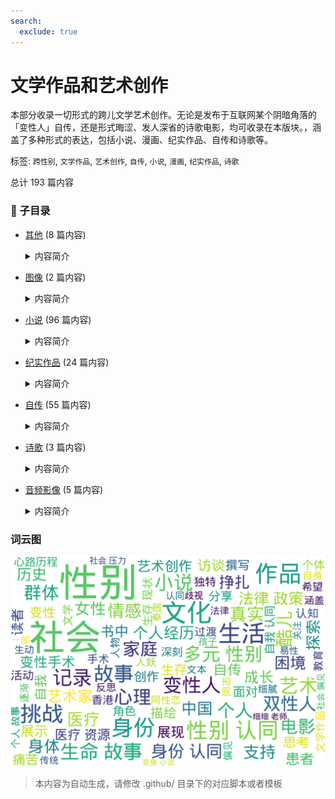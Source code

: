```yaml
---
search:
  exclude: true
---
```



# 文学作品和艺术创作

本部分收录一切形式的跨儿文学艺术创作。无论是发布于互联网某个阴暗角落的「变性人」自传，还是形式晦涩、发人深省的诗歌电影，均可收录在本版块。，涵盖了多种形式的表达，包括小说、漫画、纪实作品、自传和诗歌等。


标签: `跨性别`, `文学作品`, `艺术创作`, `自传`, `小说`, `漫画`, `纪实作品`, `诗歌`


总计 193 篇内容


### 📁 子目录

- [其他](其他) (8 篇内容)
  <details><summary>内容简介</summary>

  该目录收录了一系列与多元性别相关的文学作品和艺术创作，旨在展现酷儿文化和跨性别议题在当代艺术中的重要性。目录中的作品涵盖了多个方面，包括2024年威尼斯双年展上素人艺术家的展评，此展评关注了未经主流认可的艺术创作，探索了身份和表现的多重性。此外，吴曾的《镜头切开身份》作品也在其中，深入剖析了艺术创作如何与酷儿文化交织，提出了对身份认同和表达的反思。报告涉及的巴特勒作品集则引发对性别和权力关系的深刻探讨，鼓励观众在艺术中寻找自我认知。海伦·马尔滕与亚力汉德罗·西塞科的作品，通过艺术介入的方式揭示了社会问题的复杂性，展示了艺术在推动社会变革中的力量。总之，该目录不仅仅是艺术作品的合集，也是对多元性别现象的深刻洞察与探索。
  </details>
- [图像](图像) (2 篇内容)
  <details><summary>内容简介</summary>

  该目录收录了与跨性别主题相关的摄影、绘画等图片作品。
  </details>
- [小说](小说) (96 篇内容)
  <details><summary>内容简介</summary>

  本目录收录与跨性别相关的小说作品，涵盖了跨性别者的生活经历、情感纠葛及自我认同等主题。作品通过文学的方式，表达了跨性别者的独特声音与故事，旨在提高社会对这一群体的理解与关注。注：本目录收录的文档仅为部分小说以及评论，更多请访问 性转小说档案 <https://novel.transchinese.org/>、 <https://xnovel.transchinese.org/> 和 <https://unovel.transchinese.org/> 获取。
  </details>
- [纪实作品](纪实作品) (24 篇内容)
  <details><summary>内容简介</summary>

  该目录收录与跨性别相关的纪实作品，展现跨性别者的真实生活与经历。这些作品不仅反映了个人故事，还呈现了对于社会现象的深刻洞察，包括对身份认同、过渡过程及社会接受度等话题的探索。
  </details>
- [自传](自传) (55 篇内容)
  <details><summary>内容简介</summary>

  该目录收录与跨性别相关的自传性文学作品，展示跨性别者的生命故事与过渡经历。自传不仅反映个人的成长与探索，还记录了在社会环境中的真实挑战与心路历程，具有重要的文学价值和社会意义。
  </details>
- [诗歌](诗歌) (3 篇内容)
  <details><summary>内容简介</summary>

  本目录收录与跨性别主题相关的诗歌作品，旨在通过文学的方式表达跨性别人群的内心世界与情感历程。这些作品反映了跨性别个体在社会、文化背景下的经历和感受，展示了多样的艺术表现形式。
  </details>
- [音频影像](音频影像) (5 篇内容)
  <details><summary>内容简介</summary>

  本目录收录了与跨性别相关的音频影像作品，包括艺术中心与国际美术馆合作的项目。这些作品展示了跨性别艺术家的创作，反映了其独特的视角和经历。
  </details>



### 词云图

![./文学作品和艺术创作摘要词云图](abstracts_wordcloud.png)


> 本内容为自动生成，请修改 .github/ 目录下的对应脚本或者模板
